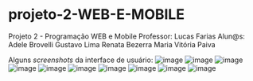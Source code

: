 # projeto-2-WEB-E-MOBILE
Projeto 2 - Programação WEB e Mobile
Professor: Lucas Farias
Alun@s: Adele Brovelli
        Gustavo Lima
        Renata Bezerra
        Maria Vitória Paiva

Alguns _screenshots_ da interface de usuário:
![image](https://github.com/adelebrovelli/projeto-2-WEB-E-MOBILE/assets/101191931/2193e214-1a61-4ed0-88c0-122880710020)
![image](https://github.com/adelebrovelli/projeto-2-WEB-E-MOBILE/assets/101191931/88bb3b51-61a6-4725-af99-9759b3627d1e)
![image](https://github.com/adelebrovelli/projeto-2-WEB-E-MOBILE/assets/101191931/16a63fa8-f9a3-440c-af0f-bec893746ad7)
![image](https://github.com/adelebrovelli/projeto-2-WEB-E-MOBILE/assets/101191931/d8fa35ac-36e9-4ef3-a723-06d35c97a6ed)
![image](https://github.com/adelebrovelli/projeto-2-WEB-E-MOBILE/assets/101191931/70ca2b4f-e7e5-406d-aace-5c7cf761ade5)
![image](https://github.com/adelebrovelli/projeto-2-WEB-E-MOBILE/assets/101191931/9621d34f-22a6-4148-89b5-53863d4d4a00)
![image](https://github.com/adelebrovelli/projeto-2-WEB-E-MOBILE/assets/101191931/50cb97a3-68e5-4a11-b4b8-d9a7f02b70e7)
![image](https://github.com/adelebrovelli/projeto-2-WEB-E-MOBILE/assets/101191931/aedd0679-ceb0-44e4-8d2d-1acd3a99246d)
![image](https://github.com/adelebrovelli/projeto-2-WEB-E-MOBILE/assets/101191931/62c579f2-c754-4a5b-b51c-37df8f5b240e)
![image](https://github.com/adelebrovelli/projeto-2-WEB-E-MOBILE/assets/101191931/8096c650-276a-4df0-a1ff-117ac233f6e7)
